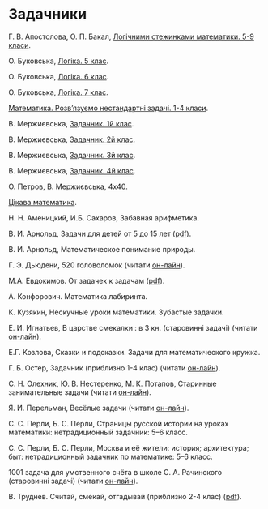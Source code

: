 # Задачники

Г. В. Апостолова, О. П. Бакал, [Логічними стежинками математики. 5-9 класи](https://www.geneza.ua/product/301).

О. Буковська, [Логіка. 5 клас](https://www.booklya.ua/book/log-ka-zoshit-konspekt-5-klas-177612/).

О. Буковська, [Логіка. 6 клас](https://www.booklya.ua/book/log-ka-zoshit-konspekt-6-klas-203323/).

О. Буковська, [Логіка. 7 клас](https://www.booklya.ua/book/log-ka-7-klas-zoshit-konspekt-210293/).

[Математика. Розв’язуємо нестандартні задачі. 1-4 класи](https://bookclub.ua/catalog/books/childbooks_7_12_years/matematika-rozvyazuiemo-nestandartni-zadachi).

В. Мержиєвська, [Задачник. 1й клас](https://l.facebook.com/l.php?u=https%3A%2F%2Fberkoshko.blogspot.com%2F2017%2F06%2F1.html%3Ffbclid%3DIwAR07uBwNh4SwMQ_EHWmfVSwwxGBq7jG-peBSh36UhVEYynuopyUBPY3kbl0&h=AT28Bgqre8vtGnJVgr2ccDlHA8gUMc1U10wCPTh2KPApn70OxdCU6ahQv1k0rl8oVIJWx6b7i6C4fCT8siULYPWWi1sfe0ikJ5ycczduTqv-JJ6gmLHuiX7HmBCoUTB_YXiU&__tn__=-UK-y-R&c[0]=AT2lGe1kCKTLXSL208yUVEFCowrscZsqfJJQLQDeHSMjEkvo7lF43G83UXljygsEZTDX4BXAh1mhlLiyelADWVnnXoN3XAPeL6HEDEfKjTvsykt_hjei51ZyVmS-qv8KF5WjMqoorvPY7Po5U8C32eCqls8JpFWveuWMFKYRr2SMi_LP5JlgALiYD8yTSdvPu649bNMPzQbLj1c).

В. Мержиєвська, [Задачник. 2й клас](https://l.facebook.com/l.php?u=https%3A%2F%2Fberkoshko.blogspot.com%2F2018%2F07%2F2.html%3Ffbclid%3DIwAR2258DTioR2dsh0xj4eNOMmrbNdxk68sUzuUoKbEBbkYcVIamvsTVPS3o8&h=AT0DIj9X-KK8qJv7KFVnCZXjdR3j8ZNzYiD51b2TT2QXl0mXejCbt4gqFp4rhd7rZvaAKki10Uh7M7s6927J4gfXHsXSPZrE82kOtEEZTQO6RgEEA-1oB-4Z9d8goc_DnAzQ&__tn__=-UK-y-R&c[0]=AT2lGe1kCKTLXSL208yUVEFCowrscZsqfJJQLQDeHSMjEkvo7lF43G83UXljygsEZTDX4BXAh1mhlLiyelADWVnnXoN3XAPeL6HEDEfKjTvsykt_hjei51ZyVmS-qv8KF5WjMqoorvPY7Po5U8C32eCqls8JpFWveuWMFKYRr2SMi_LP5JlgALiYD8yTSdvPu649bNMPzQbLj1c).

В. Мержиєвська, [Задачник. 3й клас](https://l.facebook.com/l.php?u=https%3A%2F%2Fberkoshko.blogspot.com%2F2019%2F08%2F3.html%3Ffbclid%3DIwAR09Bfcr_QsjTj0eR41GbF3_MMjLq647wtuONztaKMpeJqhHZGrKXpCiEHA&h=AT38MLVZjcito16bqymd19ZFiTwR4mWeyWXJQnxiYeTfftOEa4Esfns1vKNJ8l9ch1ceHGpORye4QJsYhBlwBmACcDmUJTkUJ8p0G4JN7d6LxwsnlzzLX6RdRISttJQ89nGb&__tn__=-UK-y-R&c[0]=AT2lGe1kCKTLXSL208yUVEFCowrscZsqfJJQLQDeHSMjEkvo7lF43G83UXljygsEZTDX4BXAh1mhlLiyelADWVnnXoN3XAPeL6HEDEfKjTvsykt_hjei51ZyVmS-qv8KF5WjMqoorvPY7Po5U8C32eCqls8JpFWveuWMFKYRr2SMi_LP5JlgALiYD8yTSdvPu649bNMPzQbLj1c).

В. Мержиєвська, [Задачник. 4й клас](https://berkoshko.blogspot.com/2020/08/4.html).

О. Петров, В. Мержиєвська, [4х40](http://alexandervpetrov.github.io/book.4x40/).

[Цікава математика](https://shop.talantbooks.com.ua/katalog-knig/uchebnye-posobija/biblioteka-shkolnika/krylatye-slova-i-vyrazheniya-rus-1/).



  
Н. Н. Аменицкий, И.Б. Сахаров, Забавная арифметика.

В. И. Арнольд, Задачи для детей от 5 до 15 лет \([pdf](http://ilib.mccme.ru/pdf/VIA-taskbook.pdf)\).

В. И. Арнольд, Математическое понимание природы.

Г. Э. Дьюдени, 520 головоломок \(читати [он-лайн](https://royallib.com/read/dyudeni_genri/pyatsot_dvadtsat_golovolomok.html#0)\).

М.А. Евдокимов. От задачек к задачам \([pdf](https://math.ru/lib/files/pdf/evdokim.pdf)\).

А. Конфорович. Математика лабиринта.

К. Кузякин, Нескучные уроки математики. Зубастые задачки.

Е. И. Игнатьев, В царстве смекалки : в 3 кн.  \(старовинні задачі\) \(читати [он-лайн](http://mathemlib.ru/books/item/f00/s00/z0000016/)\).

Е.Г. Козлова, Сказки и подсказки. Задачи для математического кружка.

Г. Б. Остер, Задачник \(приблизно 1-4 клас\) \(читати [он-лайн](https://www.litmir.me/br/?b=135564)\).

С. Н. Олехник, Ю. В. Нестеренко, М. К. Потапов, Старинные занимательные задачи \(читати [он-лайн](https://uch-lit.ru/matematika-2/dlya-shkolnikov/olehnik-s-n-i-dr-starinnyie-zanimateln)\).

Я. И. Перельман, Весёлые задачи \(читати [он-лайн](https://iknigi.net/avtor-yakov-perelman/64735-dlya-yunyh-matematikov-veselye-zadachi-yakov-perelman/read/page-1.html)\).

С. С. Перли, Б. С. Перли, Страницы русской истории на уроках математики: нетрадиционный задачник: 5–6 класс.

С. С. Перли, Б. С. Перли, Москва и её жители: история; архитектура; быт: нетрадиционный задачник по математике: 5–6 класс.

1001 задача для умственного счёта в школе С. А. Рачинского \(старовинні задачі\) \(читати [он-лайн](https://www.litmir.me/br/?b=262884&p=1)\).

В. Труднев. Считай, смекай, отгадывай \(приблизно 2-4 клас\) \([pdf](http://testuser7.narod.ru/School/Trudnev.pdf)\).

